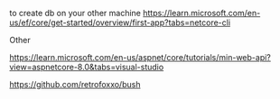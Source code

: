 to create db on your other machine
https://learn.microsoft.com/en-us/ef/core/get-started/overview/first-app?tabs=netcore-cli


Other

https://learn.microsoft.com/en-us/aspnet/core/tutorials/min-web-api?view=aspnetcore-8.0&tabs=visual-studio


https://github.com/retrofoxxo/bush
